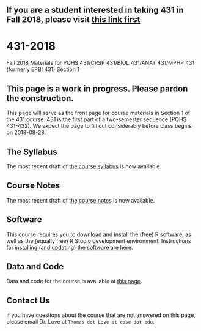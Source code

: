 ## If you are a student interested in taking 431 in Fall 2018, please visit [this link first](https://github.com/THOMASELOVE/431-2018/blob/master/interest.md)

# 431-2018

Fall 2018 Materials for PQHS 431/CRSP 431/BIOL 431/ANAT 431/MPHP 431 (formerly EPBI 431) Section 1

## This page is a work in progress. Please pardon the construction.

This page will serve as the front page for course materials in Section 1 of the 431 course. 431 is the first part of a two-semester sequence (PQHS 431-432). We expect the page to fill out considerably before class begins on 2018-08-28.

## The Syllabus

The most recent draft of [the course syllabus](https://thomaselove.github.io/2018-431-syllabus/) is now available.

## Course Notes

The most recent draft of [the course notes](https://thomaselove.github.io/2018-431-book/) is now available.

## Software

This course requires you to download and install the (free) R software, as well as the (equally free) R Studio development environment. Instructions for [installing (and updating) the software are here](https://github.com/THOMASELOVE/431-2018/tree/master/software).

## Data and Code

Data and code for the course is available at [this page](https://github.com/THOMASELOVE/431-2018-data).



## Contact Us

If you have questions about the course that are not answered on this page, please email Dr. Love at `Thomas dot Love at case dot edu`.
